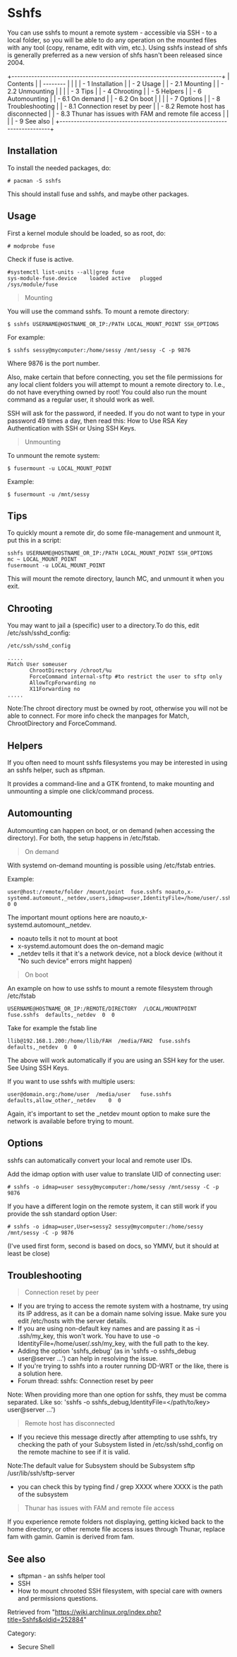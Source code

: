 Sshfs
=====

You can use sshfs to mount a remote system - accessible via SSH - to a
local folder, so you will be able to do any operation on the mounted
files with any tool (copy, rename, edit with vim, etc.). Using sshfs
instead of shfs is generally preferred as a new version of shfs hasn't
been released since 2004.

+--------------------------------------------------------------------------+
| Contents                                                                 |
| --------                                                                 |
|                                                                          |
| -   1 Installation                                                       |
| -   2 Usage                                                              |
|     -   2.1 Mounting                                                     |
|     -   2.2 Unmounting                                                   |
|                                                                          |
| -   3 Tips                                                               |
| -   4 Chrooting                                                          |
| -   5 Helpers                                                            |
| -   6 Automounting                                                       |
|     -   6.1 On demand                                                    |
|     -   6.2 On boot                                                      |
|                                                                          |
| -   7 Options                                                            |
| -   8 Troubleshooting                                                    |
|     -   8.1 Connection reset by peer                                     |
|     -   8.2 Remote host has disconnected                                 |
|     -   8.3 Thunar has issues with FAM and remote file access            |
|                                                                          |
| -   9 See also                                                           |
+--------------------------------------------------------------------------+

Installation
------------

To install the needed packages, do:

    # pacman -S sshfs

This should install fuse and sshfs, and maybe other packages.

Usage
-----

First a kernel module should be loaded, so as root, do:

    # modprobe fuse

Check if fuse is active.

    #systemctl list-units --all|grep fuse
    sys-module-fuse.device    loaded active   plugged       /sys/module/fuse

  

> Mounting

You will use the command sshfs. To mount a remote directory:

    $ sshfs USERNAME@HOSTNAME_OR_IP:/PATH LOCAL_MOUNT_POINT SSH_OPTIONS

For example:

    $ sshfs sessy@mycomputer:/home/sessy /mnt/sessy -C -p 9876

Where 9876 is the port number.

Also, make certain that before connecting, you set the file permissions
for any local client folders you will attempt to mount a remote
directory to. I.e., do not have everything owned by root! You could also
run the mount command as a regular user, it should work as well.

SSH will ask for the password, if needed. If you do not want to type in
your password 49 times a day, then read this: How to Use RSA Key
Authentication with SSH or Using SSH Keys.

> Unmounting

To unmount the remote system:

    $ fusermount -u LOCAL_MOUNT_POINT

Example:

    $ fusermount -u /mnt/sessy

Tips
----

To quickly mount a remote dir, do some file-management and unmount it,
put this in a script:

    sshfs USERNAME@HOSTNAME_OR_IP:/PATH LOCAL_MOUNT_POINT SSH_OPTIONS
    mc ~ LOCAL_MOUNT_POINT
    fusermount -u LOCAL_MOUNT_POINT

This will mount the remote directory, launch MC, and unmount it when you
exit.

Chrooting
---------

You may want to jail a (specific) user to a directory.To do this, edit
/etc/ssh/sshd_config:

    /etc/ssh/sshd_config

    .....
    Match User someuser 
           ChrootDirectory /chroot/%u
           ForceCommand internal-sftp #to restrict the user to sftp only
           AllowTcpForwarding no
           X11Forwarding no
    .....

Note:The chroot directory must be owned by root, otherwise you will not
be able to connect. For more info check the manpages for
Match, ChrootDirectory and ForceCommand.

Helpers
-------

If you often need to mount sshfs filesystems you may be interested in
using an sshfs helper, such as sftpman.

It provides a command-line and a GTK frontend, to make mounting and
unmounting a simple one click/command process.

Automounting
------------

Automounting can happen on boot, or on demand (when accessing the
directory). For both, the setup happens in /etc/fstab.

> On demand

With systemd on-demand mounting is possible using /etc/fstab entries.

Example:

    user@host:/remote/folder /mount/point  fuse.sshfs noauto,x-systemd.automount,_netdev,users,idmap=user,IdentityFile=/home/user/.ssh/id_rsa,allow_other,reconnect 0 0

The important mount options here are noauto,x-systemd.automount,_netdev.

-   noauto tells it not to mount at boot
-   x-systemd.automount does the on-demand magic
-   _netdev tells it that it's a network device, not a block device
    (without it "No such device" errors might happen)

> On boot

An example on how to use sshfs to mount a remote filesystem through
/etc/fstab

    USERNAME@HOSTNAME_OR_IP:/REMOTE/DIRECTORY  /LOCAL/MOUNTPOINT  fuse.sshfs  defaults,_netdev  0  0

Take for example the fstab line

    llib@192.168.1.200:/home/llib/FAH  /media/FAH2  fuse.sshfs  defaults,_netdev  0  0

The above will work automatically if you are using an SSH key for the
user. See Using SSH Keys.

If you want to use sshfs with multiple users:

    user@domain.org:/home/user  /media/user   fuse.sshfs    defaults,allow_other,_netdev    0  0

Again, it's important to set the _netdev mount option to make sure the
network is available before trying to mount.

Options
-------

sshfs can automatically convert your local and remote user IDs.

Add the idmap option with user value to translate UID of connecting
user:

    # sshfs -o idmap=user sessy@mycomputer:/home/sessy /mnt/sessy -C -p 9876

If you have a different login on the remote system, it can still work if
you provide the ssh standard option User:

    # sshfs -o idmap=user,User=sessy2 sessy@mycomputer:/home/sessy /mnt/sessy -C -p 9876

(I've used first form, second is based on docs, so YMMV, but it should
at least be close)

Troubleshooting
---------------

> Connection reset by peer

-   If you are trying to access the remote system with a hostname, try
    using its IP address, as it can be a domain name solving issue. Make
    sure you edit /etc/hosts with the server details.
-   If you are using non-default key names and are passing it as
    -i .ssh/my_key, this won't work. You have to use
    -o IdentityFile=/home/user/.ssh/my_key, with the full path to the
    key.
-   Adding the option 'sshfs_debug' (as in
    'sshfs -o sshfs_debug user@server ...') can help in resolving the
    issue.
-   If you're trying to sshfs into a router running DD-WRT or the like,
    there is a solution here.
-   Forum thread: sshfs: Connection reset by peer

Note: When providing more than one option for sshfs, they must be comma
separated. Like so:
'sshfs -o sshfs_debug,IdentityFile=</path/to/key> user@server ...')

> Remote host has disconnected

-   If you recieve this message directly after attempting to use sshfs,
    try checking the path of your Subsystem listed in
    /etc/ssh/sshd_config on the remote machine to see if it is valid.

Note:The default value for Subsystem should be
Subsystem sftp /usr/lib/ssh/sftp-server

-   you can check this by typing find /  grep XXXX where XXXX is the
    path of the subsystem

> Thunar has issues with FAM and remote file access

If you experience remote folders not displaying, getting kicked back to
the home directory, or other remote file access issues through Thunar,
replace fam with gamin. Gamin is derived from fam.

See also
--------

-   sftpman - an sshfs helper tool
-   SSH
-   How to mount chrooted SSH filesystem, with special care with owners
    and permissions questions.

Retrieved from
"https://wiki.archlinux.org/index.php?title=Sshfs&oldid=252884"

Category:

-   Secure Shell
